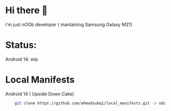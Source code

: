  Hi there 👋
===========
i'm just nOOb developer ( mantaining Samsung Galaxy M21)

Status:
===========
Android 14: wip


Local Manifests
===========
Android 14 ( Upside Down Cake)
```bash
    git clone https://github.com/ahmadsubqi/local_manifests.git -b udc .repo/local_manifests
  
